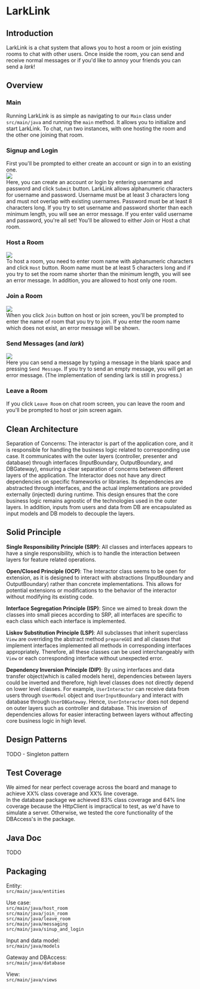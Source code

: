 # LarkLink
## Introduction
LarkLink is a chat system that allows you to host a room or join existing rooms to chat with other users.
Once inside the room, you can send and receive normal messages or if you'd like to annoy your friends you can send a _lark_!
## Overview
### Main
Running LarkLink is as simple as navigating to our `Main` class under `src/main/java` and running the `main` method.
It allows you to initialize and start LarkLink. To chat, run two instances, with one hosting the room and the other one joining that room.
### Signup and Login
First you'll be prompted to either create an account or sign in to an existing one.<br>
![](images/Screenshots/main.png)<br>
Here, you can create an account or login by entering username and password and click `Submit` button. 
LarkLink allows alphanumeric characters for username and password. Username must be at least 3 characters long and
must not overlap with existing usernames. Password must be at least 8 characters long. 
If you try to set username and password shorter than each minimum length, you will see an error message.
If you enter valid username and password, you're all set! You'll be allowed to either Join or Host a chat room.
### Host a Room
![](images/Screenshots/host_or_join.png)<br>
To host a room, you need to enter room name with alphanumeric characters and click `Host` button. 
Room name must be at least 5 characters long and if you try to set the room name shorter than the minimum length, you will see an error message. 
In addition, you are allowed to host only one room. 
### Join a Room
![](images/Screenshots/join.png)<br>
When you click `Join` button on host or join screen, you'll be prompted to enter the name of room that you try to join. 
If you enter the room name which does not exist, an error message will be shown.
### Send Messages (and _lark_)
![](images/Screenshots/room.png)<br>
Here you can send a message by typing a message in the blank space and pressing `Send Message`. 
If you try to send an empty message, you will get an error message.
(The implementation of sending lark is still in progress.)

### Leave a Room
If you click `Leave Room` on chat room screen, you can leave the room and you'll be prompted to host or join screen again.
## Clean Architecture
Separation of Concerns: 
The interactor is part of the application core, and it is responsible for handling the business logic related to corresponding use case. 
It communicates with the outer layers (controller, presenter and database) through interfaces (InputBoundary, OutputBoundary, and DBGateway), 
ensuring a clear separation of concerns between different layers of the application.
The Interactor does not have any direct dependencies on specific frameworks or libraries. 
Its dependencies are abstracted through interfaces, and the actual implementations are provided externally (injected) during runtime. 
This design ensures that the core business logic remains agnostic of the technologies used in the outer layers.
In addition, inputs from users and data from DB are encapsulated as input models and DB models to decouple the layers. 
## Solid Principle
**Single Responsibility Principle (SRP)**: All classes and interfaces appears to have a single responsibility, 
which is to handle the interaction between layers for feature related operations. 

**Open/Closed Principle (OCP)**: The Interactor class seems to be open for extension, 
as it is designed to interact with abstractions (InputBoundary and OutputBoundary) rather than concrete implementations. 
This allows for potential extensions or modifications to the behavior of the interactor without modifying its existing code.

**Interface Segregation Principle (ISP)**: Since we aimed to break down the classes into small pieces according to SRP, all interfaces are 
specific to each class which each interface is implemented. 

**Liskov Substitution Principle (LSP)**: All subclasses that inherit superclass `View` are overriding the abstract method `prepareGUI`
and all classes that implement interfaces implemented all methods in corresponding interfaces appropriately. Therefore, all these classes
can be used interchangeably with `View` or each corresponding interface without unexpected error.

**Dependency Inversion Principle (DIP)**: By using interfaces and data transfer object(which is called models here), dependencies between 
layers could be inverted and therefore, high level classes does not directly depend on lower level classes. 
For example, `UserInteractor` can receive data from users through `UserModel` object and `UserInputBoundary` and interact with 
database through `UserDBGateway`. Hence, `UserInteractor` does not depend on outer layers such as controller and database.
This inversion of dependencies allows for easier interacting between layers without affecting core business logic in high level.

## Design Patterns
TODO - Singleton pattern

## Test Coverage
We aimed for near perfect coverage across the board and manage to achieve XX% class coverage and XX% line coverage. <br>
In the database package we achieved 83% class coverage and 64% line coverage because the HttpClient is impractical to test, 
as we'd have to simulate a server. Otherwise, we tested the core functionality of the DBAccess's in the package.

## Java Doc
TODO

## Packaging
Entity:<br> `src/main/java/entities`<br>

Use case:<br> `src/main/java/host_room`<br>
<hspace>`src/main/java/join_room`<br>
`src/main/java/leave_room`<br>
`src/main/java/messaging`<br>
`src/main/java/sinup_and_login`<br>

Input and data model:<br> `src/main/java/models`<br>

Gateway and DBAccess:<br> `src/main/java/database`<br>

View:<br> `src/main/java/views`<br>

